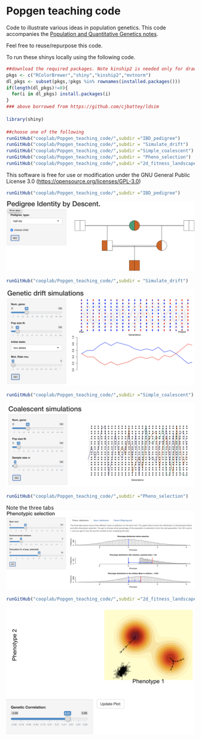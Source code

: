 # Popgen teaching code

Code to illustrate various ideas in population genetics. This code accompanies the [Population and Quantitative Genetics notes](https://github.com/cooplab/popgen-notes/releases).

Feel free to reuse/repurpose this code.

To run these shinys locally using the following code. 
```R
##download the required packages. Note kinship2 is needed only for drawing the pedigrees in IBD_pedigree and mvtnorm for the 2D fitness landscapes
pkgs <- c("RColorBrewer","shiny","kinship2","mvtnorm")
dl_pkgs <- subset(pkgs,!pkgs %in% rownames(installed.packages()))
if(length(dl_pkgs)!=0){
  for(i in dl_pkgs) install.packages(i)
}
### above borrowed from https://github.com/cjbattey/ldsim

library(shiny)

##choose one of the following
runGitHub("cooplab/Popgen_teaching_code/",subdir ="IBD_pedigree")
runGitHub("cooplab/Popgen_teaching_code/",subdir = "Simulate_drift")
runGitHub("cooplab/Popgen_teaching_code/",subdir ="Simple_coalescent")
runGitHub("cooplab/Popgen_teaching_code/",subdir = "Pheno_selection")
runGitHub("cooplab/Popgen_teaching_code/",subdir ="2d_fitness_landscape")


```
This software is free for use or modification under the GNU General Public License 3.0 (https://opensource.org/licenses/GPL-3.0)

```R
runGitHub("cooplab/Popgen_teaching_code/",subdir ="IBD_pedigree")
```
![Shiny pic of IBD simulation](shiny_app_demo_pics/IBD_homozygous_IBD.png)
```R
runGitHub("cooplab/Popgen_teaching_code/",subdir = "Simulate_drift")
```
![Shiny pic of two allele simulation app](shiny_app_demo_pics/genetic_drift_sims_two_alleles.png)
```R
runGitHub("cooplab/Popgen_teaching_code/",subdir ="Simple_coalescent")
```
![Shiny pic of coalescent app](shiny_app_demo_pics/coal_sims_n3.png)
```R
runGitHub("cooplab/Popgen_teaching_code/",subdir ="Pheno_selection")
```
Note the three tabs
![Shiny pic of phenotype selection app](shiny_app_demo_pics/Pheno_selection.png)

```R
runGitHub("cooplab/Popgen_teaching_code/",subdir ="2d_fitness_landscape")
```
![Shiny pic of 2D fitness landscape app](shiny_app_demo_pics/2D_fitness_landscape.png)



